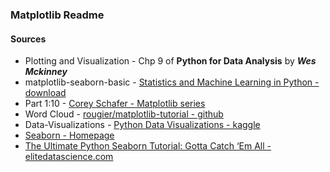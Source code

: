 ### Matplotlib Readme

#### Sources

- Plotting and Visualization - Chp 9 of **Python for Data Analysis** by **_Wes Mckinney_**
- matplotlib-seaborn-basic - [Statistics and Machine Learning in Python - download](ftp://ftp.cea.fr/pub/unati/people/educhesnay/pystatml/StatisticsMachineLearningPythonDraft.pdf)
- Part 1:10 - [Corey Schafer - Matplotlib series](https://www.youtube.com/playlist?list=PL-osiE80TeTvipOqomVEeZ1HRrcEvtZB_)
- Word Cloud - [rougier/matplotlib-tutorial - github](https://github.com/rougier/matplotlib-tutorial)
- Data-Visualizations - [Python Data Visualizations - kaggle](https://www.kaggle.com/benhamner/python-data-visualizations)
- [Seaborn - Homepage](http://seaborn.pydata.org/)
- [The Ultimate Python Seaborn Tutorial: Gotta Catch ‘Em All - elitedatascience.com](https://elitedatascience.com/python-seaborn-tutorial)
